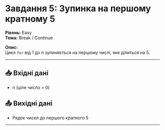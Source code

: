 # Завдання 5: Зупинка на першому кратному 5

**Рівень:** Easy  
**Тема:** Break / Continue  

**Опис:**  
Цикл `for` від 1 до n зупиняється на першому числі, яке ділиться на 5.

---

## 📥 Вхідні дані
- n (ціле число > 0)

## 📤 Вихідні дані
- Рядок чисел до першого кратного 5

---